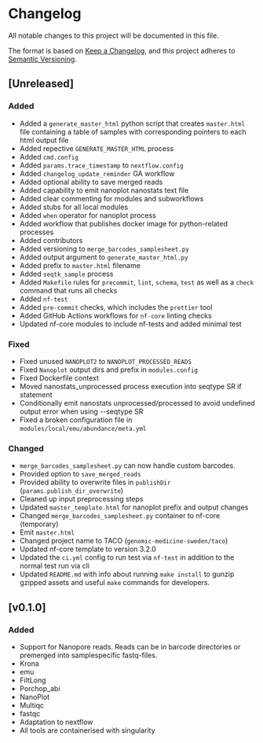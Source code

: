 # Changelog

All notable changes to this project will be documented in this file.

The format is based on [Keep a Changelog](https://keepachangelog.com/en/1.1.0/),
and this project adheres to [Semantic Versioning](https://semver.org/spec/v2.0.0.html).

## [Unreleased]

### Added

- Added a `generate_master_html` python script that creates `master.html` file containing a table of samples with corresponding pointers to each html output file
- Added repective `GENERATE_MASTER_HTML` process
- Added `cmd.config`
- Added `params.trace_timestamp` to `nextflow.config`
- Added `changelog_update_reminder` GA workflow
- Added optional ability to save merged reads
- Added capability to emit nanoplot nanostats text file
- Added clear commenting for modules and subworkflows
- Added stubs for all local modules
- Added `when` operator for nanoplot process
- Added workflow that publishes docker image for python-related processes
- Added contributors
- Added versioning to `merge_barcodes_samplesheet.py`
- Added output argument to `generate_master_html.py`
- Added prefix to `master.html` filename
- Added `seqtk_sample` process
- Added `Makefile` rules for `precommit`, `lint`, `schema`, `test` as well as a `check` command that runs all checks
- Added `nf-test`
- Added `pre-commit` checks, which includes the `prettier` tool
- Added GitHub Actions workflows for `nf-core` linting checks
- Updated nf-core modules to include nf-tests and added minimal test

### Fixed

- Fixed unused `NANOPLOT2` to `NANOPLOT_PROCESSED_READS`
- Fixed `Nanoplot` output dirs and prefix in `modules.config`
- Fixed Dockerfile context
- Moved nanostats_unprocessed process execution into seqtype SR if statement
- Conditionally emit nanostats unprocessed/processed to avoid undefined output error when using --seqtype SR
- Fixed a broken configuration file in `modules/local/emu/abundance/meta.yml`

### Changed

- `merge_barcodes_samplesheet.py` can now handle custom barcodes.
- Provided option to `save_merged_reads`
- Provided ability to overwrite files in `publishDir` (`params.publish_dir_overwrite`)
- Cleaned up input preprocessing steps
- Updated `master_template.html` for nanoplot prefix and output changes
- Changed `merge_barcodes_samplesheet.py` container to nf-core (temporary)
- Emit `master.html`
- Changed project name to TACO (`genomic-medicine-sweden/taco`)
- Updated nf-core template to version 3.2.0
- Updated the `ci.yml` config to run test via `nf-test` in addition to the normal test run via cli
- Updated `README.md` with info about running `make install` to gunzip gzipped
  assets and useful `make` commands for developers.

## [v0.1.0]

### Added

- Support for Nanopore reads. Reads can be in barcode directories or premerged into samplespecific fastq-files.
- Krona
- emu
- FiltLong
- Porchop_abi
- NanoPlot
- Multiqc
- fastqc
- Adaptation to nextflow
- All tools are containerised with singularity
